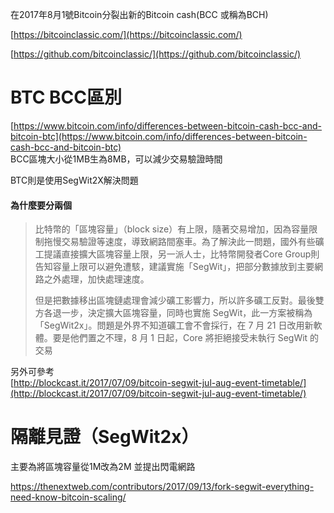 在2017年8月1號Bitcoin分裂出新的Bitcoin cash\(BCC 或稱為BCH\)

[https://bitcoinclassic.com/](https://bitcoinclassic.com/)

[https://github.com/bitcoinclassic/](https://github.com/bitcoinclassic/)

# BTC BCC區別

[https://www.bitcoin.com/info/differences-between-bitcoin-cash-bcc-and-bitcoin-btc](https://www.bitcoin.com/info/differences-between-bitcoin-cash-bcc-and-bitcoin-btc)  
BCC區塊大小從1MB生為8MB，可以減少交易驗證時間

BTC則是使用SegWit2X解決問題

#### 為什麼要分兩個

> 比特幣的「區塊容量」（block size）有上限，隨著交易增加，因為容量限制拖慢交易驗證等速度，導致網路間塞車。為了解決此一問題，國外有些礦工提議直接擴大區塊容量上限，另一派人士，比特幣開發者Core Group則告知容量上限可以避免遭駭，建議實施「SegWit」，把部分數據放到主要網路之外處理，加快處理速度。
>
> 但是把數據移出區塊鏈處理會減少礦工影響力，所以許多礦工反對。最後雙方各退一步，決定擴大區塊容量，同時也實施 SegWit，此一方案被稱為「SegWit2x」。問題是外界不知道礦工會不會採行，在 7 月 21 日改用新軟體。要是他們置之不理，8 月 1 日起，Core 將拒絕接受未執行 SegWit 的交易

另外可參考  
[http://blockcast.it/2017/07/09/bitcoin-segwit-jul-aug-event-timetable/](http://blockcast.it/2017/07/09/bitcoin-segwit-jul-aug-event-timetable/)

# 隔離見證（SegWit2x）

主要為將區塊容量從1M改為2M  並提出閃電網路

https://thenextweb.com/contributors/2017/09/13/fork-segwit-everything-need-know-bitcoin-scaling/

